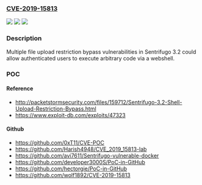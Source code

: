### [CVE-2019-15813](https://cve.mitre.org/cgi-bin/cvename.cgi?name=CVE-2019-15813)
![](https://img.shields.io/static/v1?label=Product&message=n%2Fa&color=blue)
![](https://img.shields.io/static/v1?label=Version&message=n%2Fa&color=blue)
![](https://img.shields.io/static/v1?label=Vulnerability&message=n%2Fa&color=brighgreen)

### Description

Multiple file upload restriction bypass vulnerabilities in Sentrifugo 3.2 could allow authenticated users to execute arbitrary code via a webshell.

### POC

#### Reference
- http://packetstormsecurity.com/files/159712/Sentrifugo-3.2-Shell-Upload-Restriction-Bypass.html
- https://www.exploit-db.com/exploits/47323

#### Github
- https://github.com/0xT11/CVE-POC
- https://github.com/Harish4948/CVE_2019_15813-lab
- https://github.com/avi7611/Sentrifugo-vulnerable-docker
- https://github.com/developer3000S/PoC-in-GitHub
- https://github.com/hectorgie/PoC-in-GitHub
- https://github.com/wolf1892/CVE-2019-15813

